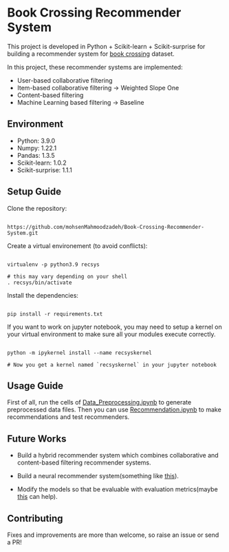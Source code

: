 
# Book Crossing Recommender System

This project is developed in Python + Scikit-learn + Scikit-surprise for building a recommender system for [book crossing](http://www2.informatik.uni-freiburg.de/~cziegler/BX/) dataset. 

In this project, these recommender systems are implemented:
- User-based collaborative filtering
- Item-based collaborative filtering -> Weighted Slope One
- Content-based filtering
- Machine Learning based filtering -> Baseline
  

## Environment

- Python: 3.9.0
- Numpy: 1.22.1
- Pandas: 1.3.5
- Scikit-learn: 1.0.2
- Scikit-surprise: 1.1.1

  
## Setup Guide

Clone the repository:

```

https://github.com/mohsenMahmoodzadeh/Book-Crossing-Recommender-System.git

```

Create a virtual environement (to avoid conflicts):

```

virtualenv -p python3.9 recsys

# this may vary depending on your shell
. recsys/bin/activate

```

Install the dependencies:

```

pip install -r requirements.txt

```

If you want to work on jupyter notebook, you may need to setup a kernel on your virtual environment to make sure all your modules execute correctly.
```

python -m ipykernel install --name recsyskernel

# Now you get a kernel named `recsyskernel` in your jupyter notebook

```  

## Usage Guide

First of all, run the cells of [Data_Preprocessing.ipynb](https://github.com/mohsenMahmoodzadeh/Book-Crossing-Recommender-System/blob/master/Data_Preprocessing.ipynb) to generate preprocessed data files. Then you can use [Recommendation.ipynb](https://github.com/mohsenMahmoodzadeh/Book-Crossing-Recommender-System/blob/master/Recommendation.ipynb) to make recommendations and test recommenders.


## Future Works

  - Build a hybrid recommender system which combines collaborative and content-based filtering recommender systems.
  
  - Build a neural recommender system(something like [this](https://blog.tensorflow.org/2020/09/introducing-tensorflow-recommenders.html)).

- Modify the models so that be evaluable with evaluation metrics(maybe [this](https://github.com/statisticianinstilettos/recmetrics) can help).

## Contributing

Fixes and improvements are more than welcome, so raise an issue or send a PR!
